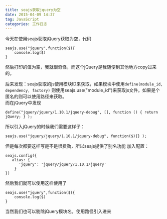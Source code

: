 ```yaml
---
title: seajs获取jquery为空
date: 2015-04-09 14:37
tag: JavaScript
categories: 工作日志
---
```


 今天在使用seajs获取jQuery获取为空，代码
<!-- more -->
```
seajs.use("jquery",function($){
	console.log($)
}
```
然后打印的值为空，我就很奇怪，而这个jQuery是我随便到其他地方copy过来的。

后来发现：seajs获取的js使用模块ID来获取，如果模块中使用`define(module_id, dependency, factory)`
则使用seajs.use("module_id")来获取js文件。如果是个匿名的则可以使用路径来获取。  
 而在jQuery中发现

```
define("jquery/jquery/1.10.1/jquery-debug", [], function () { return jQuery; } );
```

所以引入jQuery的时候我们需要这样子：

```
seajs.use("jquery/jquery/1.10.1/jquery-debug", function($){} );
```

但是每次都要这样写是不是很费劲，所以seajs提供了别名功能
加入配置：

```
seajs.config({
   alias: {
      'jquery': 'jquery/jquery/1.10.1/jquery'
    }
})
```

然后我们就可以使用这样使用了

```
seajs.use("jquery",function($){
	console.log($)
}
```

当然我们也可以剔除jQuery模块名，使用路径引入进来